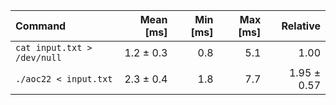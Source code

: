 | Command | Mean [ms] | Min [ms] | Max [ms] | Relative |
|:---|---:|---:|---:|---:|
| `cat input.txt > /dev/null` | 1.2 ± 0.3 | 0.8 | 5.1 | 1.00 |
| `./aoc22 < input.txt` | 2.3 ± 0.4 | 1.8 | 7.7 | 1.95 ± 0.57 |
